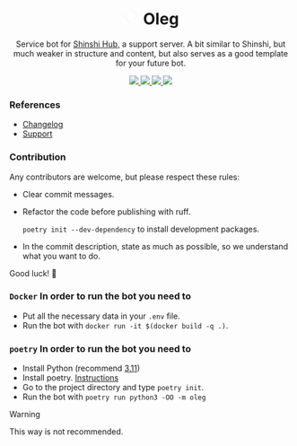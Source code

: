 <p align="center">
  <h1 align="center"><img src="assets/logo.png" width="30"> Oleg</h1>
  <p align="center">Service bot for <a href="https://dsc.gg/shinshi">Shinshi Hub</a>, a support server. A bit similar to Shinshi, but much weaker in structure and content, but also serves as a good template for your future bot.<p>
  <p align="center">
    <a href="https://github.com/ShinshiDevs/Oleg/blob/main/LICENSE">
      <img src="https://img.shields.io/badge/MIT%20License-white.svg" />
    </a>
    <a href="https://www.python.org/">
    	<img src="https://img.shields.io/badge/Python%203.12-white.svg" />
    </a>
    <a href="https://www.python.org/">
    	<img src="https://img.shields.io/badge/ruff-white.svg" />
    </a>
    <a href="https://discord.gg/3bXW7an2ke">
	<img src="https://img.shields.io/discord/1130589089658306672.svg">
    </a>
  </p>
</p>

### References
- [Changelog](CHANGELOG.md)
- [Support](https://dsc.gg/shinshi)

### Contribution
Any contributors are welcome, but please respect these rules:
- Clear commit messages.
- Refactor the code before publishing with ruff.
  
  `poetry init --dev-dependency` to install development packages.
- In the commit description, state as much as possible, so we understand what you want to do.

Good luck! 🤝

### `Docker` In order to run the bot you need to
- Put all the necessary data in your `.env` file.
- Run the bot with `docker run -it $(docker build -q .)`.

### `poetry` In order to run the bot you need to
- Install Python (recommend [3.11](https://www.python.org/downloads/release/python-3116/))
- Install poetry. [Instructions](https://python-poetry.org/docs/#installing-with-the-official-installer)
- Go to the project directory and type `poetry init`. 
- Run the bot with `poetry run python3 -OO -m oleg`

> [!WARNING]  
> This way is not recommended.
